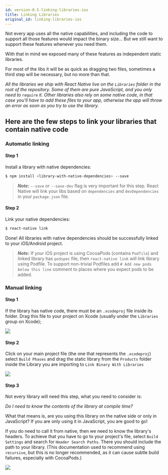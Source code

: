 ```yaml
---
id: version-0.5-linking-libraries-ios
title: Linking Libraries
original_id: linking-libraries-ios
---
```


Not every app uses all the native capabilities, and including the code to support all those features would impact the binary size... But we still want to support these features whenever you need them.

With that in mind we exposed many of these features as independent static libraries.

For most of the libs it will be as quick as dragging two files, sometimes a third step will be necessary, but no more than that.

_All the libraries we ship with React Native live on the `Libraries` folder in the root of the repository. Some of them are pure JavaScript, and you only need to `require` it. Other libraries also rely on some native code, in that case you'll have to add these files to your app, otherwise the app will throw an error as soon as you try to use the library._

## Here are the few steps to link your libraries that contain native code

### Automatic linking

#### Step 1

Install a library with native dependencies:

```bash
$ npm install <library-with-native-dependencies> --save
```

> **_Note:_** `--save` or `--save-dev` flag is very important for this step. React Native will link your libs based on `dependencies` and `devDependencies` in your `package.json` file.

#### Step 2

Link your native dependencies:

```bash
$ react-native link
```

Done! All libraries with native dependencies should be successfully linked to your iOS/Android project.

> **_Note:_** If your iOS project is using CocoaPods (contains `Podfile`) and linked library has `podspec` file, then `react-native link` will link library using Podfile. To support non-trivial Podfiles add `# Add new pods below this line` comment to places where you expect pods to be added.

### Manual linking

#### Step 1

If the library has native code, there must be an `.xcodeproj` file inside its folder. Drag this file to your project on Xcode (usually under the `Libraries` group on Xcode);

![](/img/docs/AddToLibraries.png)

#### Step 2

Click on your main project file (the one that represents the `.xcodeproj`) select `Build Phases` and drag the static library from the `Products` folder inside the Library you are importing to `Link Binary With Libraries`

![](/img/docs/AddToBuildPhases.png)

#### Step 3

Not every library will need this step, what you need to consider is:

_Do I need to know the contents of the library at compile time?_

What that means is, are you using this library on the native side or only in JavaScript? If you are only using it in JavaScript, you are good to go!

If you do need to call it from native, then we need to know the library's headers. To achieve that you have to go to your project's file, select `Build Settings` and search for `Header Search Paths`. There you should include the path to your library. (This documentation used to recommend using `recursive`, but this is no longer recommended, as it can cause subtle build failures, especially with CocoaPods.)

![](/img/docs/AddToSearchPaths.png)
